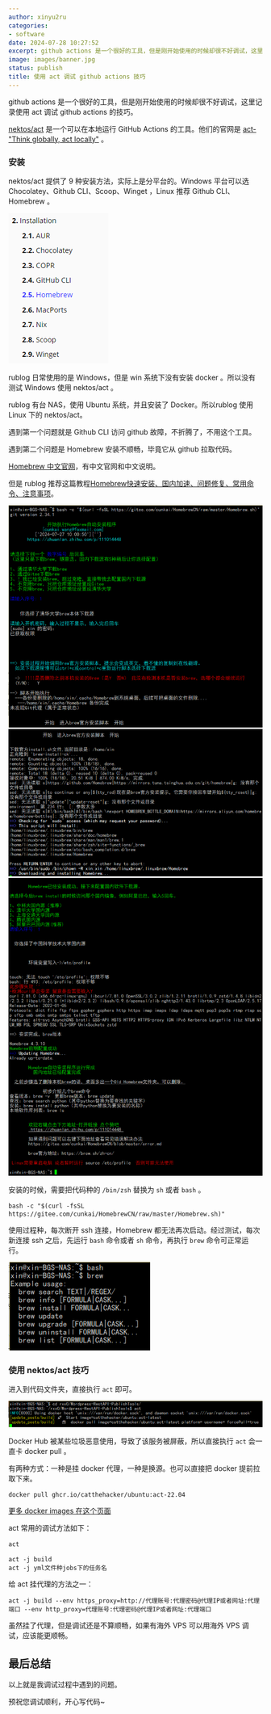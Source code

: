 ```yaml
---
author: xinyu2ru
categories:
- software
date: 2024-07-28 10:27:52
excerpt: github actions 是一个很好的工具，但是刚开始使用的时候却很不好调试，这里记录使用 act 调试 github actions 的技巧。
image: images/banner.jpg
status: publish
title: 使用 act 调试 github actions 技巧
---
```


github actions 是一个很好的工具，但是刚开始使用的时候却很不好调试，这里记录使用 act 调试 github actions 的技巧。
<!--more-->

[nektos/act](https://github.com/nektos/act) 是一个可以在本地运行 GitHub Actions 的工具。他们的官网是 [act-"Think globally, act locally"](https://nektosact.com/) 。

### 安装

nektos/act 提供了 9 种安装方法，实际上是分平台的。Windows 平台可以选 Chocolatey、Github CLI、Scoop、Winget ，Linux 推荐 Github CLI、Homebrew 。

![nektos/act 安装方式](images/rxx0_2024-07-27_09-36-03.png)

rublog 日常使用的是 Windows，但是 win 系统下没有安装 docker 。所以没有测试 Windows 使用 nektos/act 。

rublog 有台 NAS，使用 Ubuntu 系统，并且安装了 Docker。所以rublog 使用 Linux 下的 nektos/act。

遇到第一个问题就是 Github CLI 访问 github 故障，不折腾了，不用这个工具。

遇到第二个问题是 Homebrew 安装不顺畅，毕竟它从 github 拉取代码。

[Homebrew 中文官网](https://brew.sh/zh-cn/)，有中文官网和中文说明。

但是 rublog 推荐这篇教程[Homebrew快速安装、国内加速、问题修复、常用命令、注意事项](https://www.didispace.com/installation-guide/base-tools/homebrew.html)。

![国内优化的安装homebrew脚本1](images/rxx0_2024-07-27_10-01-42.png)
![国内优化的安装homebrew脚本2](images/rxx0_2024-07-27_10-02-01.png)
![国内优化的安装homebrew脚本3](images/rxx0_2024-07-27_10-08-59.png)

安装的时候，需要把代码种的 `/bin/zsh` 替换为 `sh` 或者 `bash` 。

```安装homebrew脚本
bash -c "$(curl -fsSL https://gitee.com/cunkai/HomebrewCN/raw/master/Homebrew.sh)"
```

使用过程种，每次断开 ssh 连接，Homebrew 都无法再次启动。经过测试，每次新连接 ssh 之后，先运行 `bash` 命令或者 `sh` 命令，再执行 `brew` 命令可正常运行。

![调用bash后可以执行brew](images/rxx0_2024-07-27_09-57-55.png)

### 使用 nektos/act 技巧

进入到代码文件夹，直接执行 `act` 即可。

![act 调试示例代码](images/rxx0_2024-07-27_09-46-50.png)

Docker Hub 被某些垃圾恶意使用，导致了该服务被屏蔽，所以直接执行 `act` 会一直卡 docker pull 。

有两种方式：一种是挂 docker 代理，一种是换源。也可以直接把 docker 提前拉取下来。

```拉取github actions runner镜像
docker pull ghcr.io/catthehacker/ubuntu:act-22.04
```

[更多 docker images 在这个页面](https://github.com/catthehacker/docker_images)

act 常用的调试方法如下：

```act 常用的调试方法
act
```

```act 常用的调试方法
act -j build
act -j yml文件种jobs下的任务名
```

给 act 挂代理的方法之一：

```给 act 挂代理的方法之一
act -j build --env https_proxy=http://代理账号:代理密码@代理IP或者网址:代理端口 --env http_proxy=代理账号:代理密码@代理IP或者网址:代理端口
```

虽然挂了代理，但是调试还是不算顺畅，如果有海外 VPS 可以用海外 VPS 调试，应该能更顺畅。

## 最后总结

以上就是我调试过程中遇到的问题。

预祝您调试顺利，开心写代码~
